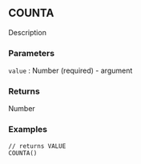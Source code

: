 ## COUNTA

Description

### Parameters
`value` : Number (required) - argument

### Returns
Number

### Examples
```
// returns VALUE
COUNTA()
```